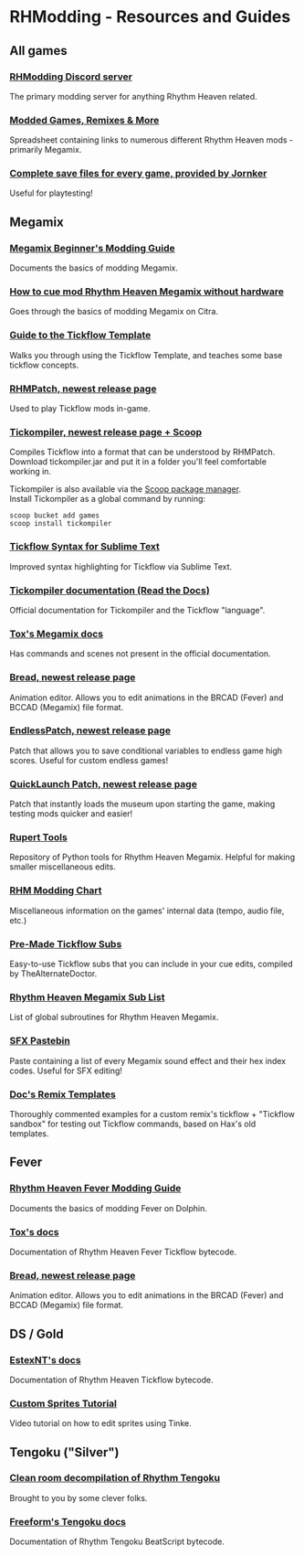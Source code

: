 # RHModding - Resources and Guides

## All games

### [RHModding Discord server](https://discord.com/invite/ps4rq53)
The primary modding server for anything Rhythm Heaven related.

### [Modded Games, Remixes & More](https://docs.google.com/spreadsheets/d/1vuQuHb4mz8swmhbbMvjzruMageOzPnBxDA5hIqqEZvU/edit#gid=0)
Spreadsheet containing links to numerous different Rhythm Heaven mods - primarily Megamix.

### [Complete save files for every game, provided by Jornker](https://cdn.discordapp.com/attachments/537455034393427979/900033377204334602/RH_Saves.zip)
Useful for playtesting!

## Megamix

### [Megamix Beginner's Modding Guide](https://docs.google.com/document/d/1FvCB0bL-Zt17wuOThXy-P8lObFSMogl_kftN87PyLaI/edit)
Documents the basics of modding Megamix.

### [How to cue mod Rhythm Heaven Megamix without hardware](https://docs.google.com/document/d/1mgOLuh2a0SLVNQYjxSVR8O8zkWz83eUgotgjY67ZaAc/edit?usp=sharing)
Goes through the basics of modding Megamix on Citra.

### [Guide to the Tickflow Template](https://docs.google.com/document/d/1njBPpXbBdqtcXCZxIqeS7xSVlbWxOuBX9VLXWiDDRHY)
Walks you through using the Tickflow Template, and teaches some base tickflow concepts.

### [RHMPatch, newest release page](https://github.com/rhmodding/RHMPatch/releases/latest)
Used to play Tickflow mods in-game.

### [Tickompiler, newest release page + Scoop](https://github.com/rhmodding/Tickompiler/releases/latest)
Compiles Tickflow into a format that can be understood by RHMPatch. <br>
Download tickompiler.jar and put it in a folder you'll feel comfortable working in.

Tickompiler is also available via the [Scoop package manager](https://scoop.sh/). <br>
Install Tickompiler as a global command by running:
```
scoop bucket add games
scoop install tickompiler
```

### [Tickflow Syntax for Sublime Text](https://github.com/optiMiskit/tickflow-syntax-highlighting-for-sublime)
Improved syntax highlighting for Tickflow via Sublime Text.

### [Tickompiler documentation (Read the Docs)](https://tickompiler.readthedocs.io/en/latest/)
Official documentation for Tickompiler and the Tickflow "language".

### [Tox's Megamix docs](https://drive.google.com/drive/folders/1gfrX1GJZhQfz4vR8HyQBV56OqO_rYHGG)
Has commands and scenes not present in the official documentation.

### [Bread, newest release page](https://github.com/rhmodding/bread/releases/latest)
Animation editor. Allows you to edit animations in the BRCAD (Fever) and BCCAD (Megamix) file format.

### [EndlessPatch, newest release page](https://github.com/patataofcourse/EndlessPatch/releases/latest)
Patch that allows you to save conditional variables to endless game high scores. Useful for custom endless games!

### [QuickLaunch Patch, newest release page](https://github.com/viviancherry9/quick-launch-patch/releases/latest)
Patch that instantly loads the museum upon starting the game, making testing mods quicker and easier!

### [Rupert Tools](https://github.com/rhmodding/rupert-tools)
Repository of Python tools for Rhythm Heaven Megamix. Helpful for making smaller miscellaneous edits.

### [RHM Modding Chart](https://docs.google.com/spreadsheets/d/1j-eAUBCojDQ8_qMJu83AK3MguMJpKu5go6_kYWWY5xY/edit?usp=sharing)
Miscellaneous information on the games' internal data (tempo, audio file, etc.)

### [Pre-Made Tickflow Subs](https://drive.google.com/drive/folders/1Ox8udQI89XlJY69RepUfzLSi5YawMM3F?usp=share_link)
Easy-to-use Tickflow subs that you can include in your cue edits, compiled by TheAlternateDoctor.

### [Rhythm Heaven Megamix Sub List](https://docs.google.com/document/d/1j2CEKh8WxZTt6SnirEiIedAAw6sgK0BdmNomUzvFPmk/edit?usp=sharing)
List of global subroutines for Rhythm Heaven Megamix.

### [SFX Pastebin](https://pastebin.com/tK1Gga8T)
Paste containing a list of every Megamix sound effect and their hex index codes. Useful for SFX editing!

### [Doc's Remix Templates](https://drive.google.com/drive/u/1/folders/10wUl-s8o3yaQd8vQmUVNvjtdiQtMrewd)
Thoroughly commented examples for a custom remix's tickflow + "Tickflow sandbox" for testing out Tickflow commands, based on Hax's old templates.

## Fever

### [Rhythm Heaven Fever Modding Guide](https://docs.google.com/document/d/1J9rgOs5AnBX7eztpS3JLvQU3X7Z4Y7MUO-9st9zaD7c/edit)
Documents the basics of modding Fever on Dolphin.

### [Tox's docs](https://drive.google.com/drive/folders/1aIVQIBDLjeVh8Yus2-WyLnykfVULlGHt?usp=sharing)
Documentation of Rhythm Heaven Fever Tickflow bytecode.

### [Bread, newest release page](https://github.com/rhmodding/bread/releases/latest)
Animation editor. Allows you to edit animations in the BRCAD (Fever) and BCCAD (Megamix) file format.

## DS / Gold

### [EstexNT's docs](https://drive.google.com/drive/folders/1O2ds6YdaYgNUIdqELE2NJ5Wv7067oRYm?usp=share_link)
Documentation of Rhythm Heaven Tickflow bytecode.

### [Custom Sprites Tutorial](https://www.youtube.com/watch?v=PKNJq4eUouc)
Video tutorial on how to edit sprites using Tinke.


## Tengoku ("Silver")

### [Clean room decompilation of Rhythm Tengoku](https://github.com/arthurtilly/rhythmtengoku)
Brought to you by some clever folks.

### [Freeform's Tengoku docs](https://drive.google.com/drive/folders/1FBKMGT3Wts4oV8vnTKyXw34rdNg5GoOm?usp=sharing)
Documentation of Rhythm Tengoku BeatScript bytecode.
